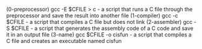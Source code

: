 (0-preprocessor) gcc -E $CFILE > c - a script that runs a C file through the preprocessor and save the result into another file
(1-compiler) gcc -c $CFILE - a script that compiles a C file but does not link
(2-assembler) gcc -S $CFILE - a script that generates the assembly code of a C code and save it in an output file
(3-name) gcc $CFILE -o cisfun - a script that compiles a C file and creates an executable named cisfun
